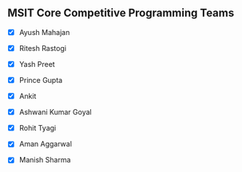 ## MSIT Core Competitive Programming Teams
- [x] Ayush Mahajan  
- [x] Ritesh Rastogi
- [x] Yash Preet
- [x] Prince Gupta
- [x] Ankit
- [x] Ashwani Kumar Goyal
- [x] Rohit Tyagi
- [x] Aman Aggarwal
- [x] Manish Sharma


